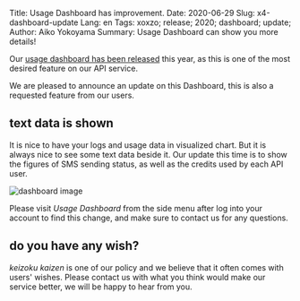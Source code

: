 Title: Usage Dashboard has improvement.
Date: 2020-06-29
Slug: x4-dashboard-update
Lang: en
Tags: xoxzo; release; 2020; dashboard; update;
Author: Aiko Yokoyama
Summary: Usage Dashboard can show you more details!

Our [usage dashboard has been released](/2020-03-05-dashboard-release-en.md) this year, as this is one of the most desired feature on our API service.

We are pleased to announce an update on this Dashboard, this is also a requested feature from our users.

## text data is shown

It is nice to have your logs and usage data in visualized chart. 
But it is always nice to see some text data beside it. 
Our update this time is to show the figures of SMS sending status, as well as the credits used by each API user.

![dashboard image](/images/usagedashboard-20200629en.jpg)

Please visit _Usage Dashboard_ from the side menu after log into your account to find this change, and make sure to contact us for any questions.

## do you have any wish?

_keizoku kaizen_ is one of our policy and we believe that it often comes with users' wishes. 
Please contact us with what you think would make our service better, we will be happy to hear from you.




